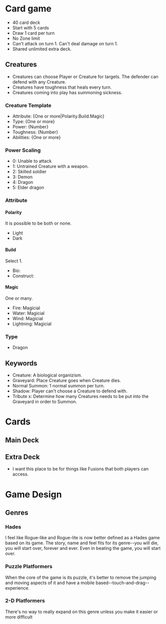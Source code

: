 # Card game
* 40 card deck
* Start with 5 cards
* Draw 1 card per turn
* No Zone limit
* Can't attack on turn 1. Can't deal damage on turn 1.
* Shared unlimited extra deck. 

## Creatures
* Creatures can choose Player or Creature for targets. The defender can defend with any Creature.
* Creatures have toughness that heals every turn. 
* Creatures coming into play has summoning sickness.

### Creature Template
* Attribute: {One or more|Polarity.Build.Magic}
* Type: {One or more}
* Power: {Number}
* Toughness: {Number}
* Abilities: {One or more}

### Power Scaling
* 0: Unable to attack
* 1: Untrained Creature with a weapon.
* 2: Skilled soldier
* 3: Demon
* 4: Dragon
* 5: Elder dragon

### Attribute
#### Polarity
It is possible to be both or none.
* Light
* Dark

#### Build
Select 1.
* Bio:
* Construct:

#### Magic
One or many.
* Fire: Magicial
* Water: Magicial
* Wind: Magicial
* Lightning: Magicial

### Type
* Dragon

## Keywords
* Creature: A biological organizism. 
* Graveyard: Place Creature goes when Creature dies.
* Normal Summon: 1 normal summon per turn. 
* Shadow: Player can't choose a Creature to defend with. 
* Tribute x: Determine how many Creatures needs to be put into the Graveyard in order to Summon. 

# Cards
## Main Deck
## Extra Deck
* I want this place to be for things like Fusions that both players can access. 

# Game Design
## Genres
### Hades
I feel like Rogue-like and Rogue-lite is now better defined as a Hades game based on its game. The story, name and feel fits for its genre--you will die, you will start over, forever and ever. Even in beating the game, you will start over.

### Puzzle Platformers
When the core of the game is its puzzle, it's better to remove the jumping and moving aspects of it and have a mobile based--touch-and-drag--experience.

### 2-D Platformers
There's no way to really expand on this genre unless you make it easier or more difficult
